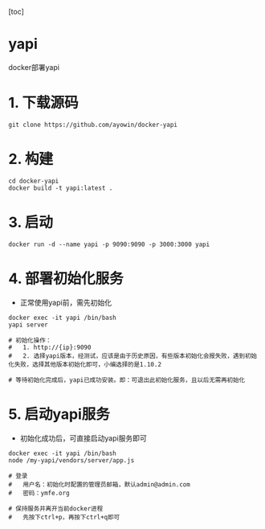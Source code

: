 [toc]



# yapi

docker部署yapi



# 1. 下载源码

```shell
git clone https://github.com/ayowin/docker-yapi
```



# 2. 构建

```shell
cd docker-yapi
docker build -t yapi:latest .
```



# 3. 启动

```shell
docker run -d --name yapi -p 9090:9090 -p 3000:3000 yapi
```



# 4. 部署初始化服务

* 正常使用yapi前，需先初始化

```shell
docker exec -it yapi /bin/bash
yapi server

# 初始化操作：
# 	1. http://{ip}:9090
#	2. 选择yapi版本，经测试，应该是由于历史原因，有些版本初始化会报失败，遇到初始化失败，选择其他版本初始化即可，小编选择的是1.10.2

# 等待初始化完成后，yapi已成功安装。即：可退出此初始化服务，且以后无需再初始化
```



# 5. 启动yapi服务

* 初始化成功后，可直接启动yapi服务即可

```shell
docker exec -it yapi /bin/bash
node /my-yapi/vendors/server/app.js

# 登录
# 	用户名：初始化时配置的管理员邮箱，默认admin@admin.com
#	密码：ymfe.org

# 保持服务并离开当前docker进程
#	先按下ctrl+p，再按下ctrl+q即可
```

